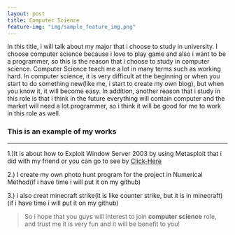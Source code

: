 ```yaml
---
layout: post
title: Computer Science
feature-img: "img/sample_feature_img.png"
---
```


In this title, i will talk about my major that i choose to study in university. I choose computer science because i love to play game and also i want to be a programmer, so this is the reason that i choose to study in computer science. Computer Science teach me a lot in many terms such as working hard. In computer science, it is very difficult at the beginning or when you start to do something new(like me, i start to create my own blog), but when you know it, it will become easy. In addition, another reason that  i study in this role is that i think in the future everything will contain computer and the market will need a lot programmer, so i think it will be good for me to work in this role as well.




### This is an example of my works
---
1.)It is about how to Exploit Window Server 2003 by using Metasploit that i did with my friend or you can go to see by [Click-Here](https://www.youtube.com/watch?v=7wYvjVEw2W4)

2.) I create my own photo hunt program for the project in Numerical Method(if i have time i will put it on my github)

3.) i also creat minecraft strike(it is like counter strike, but it is in minecraft) (if i have time i will put it on my github)

> So i hope that you guys will interest to join **computer science** role, and trust me it is very fun and it will be benefit to you!
